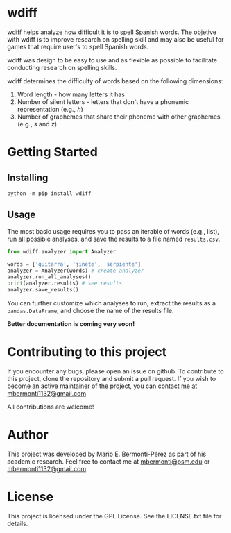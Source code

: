 # wdiff<a id="sec-"></a>

wdiff helps analyze how difficult it is to spell Spanish words. The objetive with wdiff is to improve research on spelling skill and may also be useful for games that require user's to spell Spanish words.

wdiff was design to be easy to use and as flexible as possible to facilitate conducting research on spelling skills.

wdiff determines the difficulty of words based on the following dimensions:

1.  Word length - how many letters it has
2.  Number of silent letters - letters that don't have a phonemic representation (e.g., *h*)
3.  Number of graphemes that share their phoneme with other graphemes (e.g., *s* and *z*)

# Getting Started<a id="sec-"></a>

## Installing<a id="sec-"></a>

`python -m pip install wdiff`

## Usage<a id="sec-"></a>

The most basic usage requires you to pass an iterable of words (e.g., list), run all possible analyses, and save the results to a file named `results.csv`.

```python
from wdiff.analyzer import Analyzer

words = ['guitarra', 'jinete', 'serpiente']
analyzer = Analyzer(words) # create analyzer
analyzer.run_all_analyses()
print(analyzer.results) # see results
analyzer.save_results()
```

You can further customize which analyses to run, extract the results as a `pandas.DataFrame`, and choose the name of the results file.

**Better documentation is coming very soon!**

# Contributing to this project<a id="sec-"></a>

If you encounter any bugs, please open an issue on github. To contribute to this project, clone the repository and submit a pull request. If you wish to become an active maintainer of the project, you can contact me at mbermonti1132@gmail.com

All contributions are welcome!

# Author<a id="sec-"></a>

This project was developed by Mario E. Bermonti-Pérez as part of his academic research. Feel free to contact me at [mbermonti@psm.edu](mailto:mbermonti@psm.edu) or [mbermonti1132@gmail.com](mailto:mbermonti1132@gmail.com)

# License<a id="sec-"></a>

This project is licensed under the GPL License. See the LICENSE.txt file for details.
